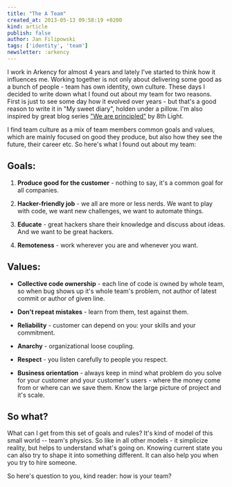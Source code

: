 ```yaml
---
title: "The A Team"
created_at: 2013-05-13 09:58:19 +0200
kind: article
publish: false
author: Jan Filipowski
tags: ['identity', 'team']
newsletter: :arkency
---
```


I work in Arkency for almost 4 years and lately I've started to think how it influences me. Working together is not only about delivering some good as a bunch of people - team has own identity, own culture. These days I decided to write down what I found out about my team for two reasons. First is just to see some day how it evolved over years - but that's a good reason to write it in "My sweet diary", holden under a pillow. I'm also inspired by great blog series ["We are principled"](http://blog.8thlight.com/tags/craftsmanship.html) by 8th Light.

<!-- more -->

I find team culture as a mix of team members common goals and values, which are mainly focused on good they produce, but also how they see the future, their career etc. So here's what I found out about my team:

## Goals:

1. **Produce good for the customer** - nothing to say, it's a common goal for all companies.

2. **Hacker-friendly job** - we all are more or less nerds. We want to play with code, we want new challenges, we want to automate things.

3. **Educate** - great hackers share their knowledge and discuss about ideas. And we want to be great hackers.

4. **Remoteness** - work wherever you are and whenever you want.

## Values:

* **Collective code ownership** - each line of code is owned by whole team, so when bug shows up it's whole team's problem, not author of latest commit or author of given line.

* **Don't repeat mistakes** - learn from them, test against them.

* **Reliability** - customer can depend on you: your skills and your commitment.

* **Anarchy** - organizational loose coupling.

* **Respect** - you listen carefully to people you respect.

* **Business orientation** - always keep in mind what problem do you solve for your customer and your customer's users - where the money come from or where can we save them. Know the large picture of project and it's scale.

## So what?

What can I get from this set of goals and rules? It's kind of model of this small world -- team's physics. So like in all other models - it simplicize reality, but helps to understand what's going on. Knowing current state you can also try to shape it into something different. It can also help you when you try to hire someone.

So here's question to you, kind reader: how is your team?
